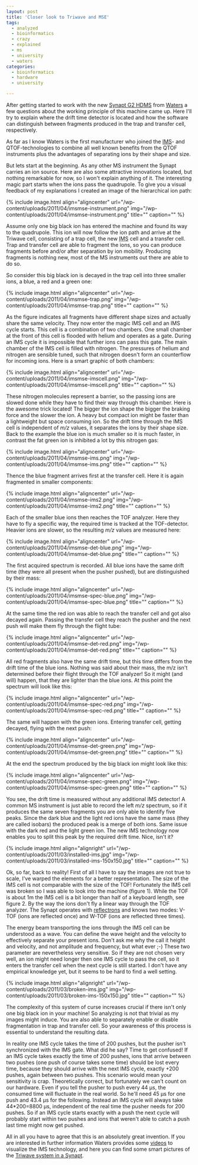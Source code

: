 ```yaml
---
layout: post
title: 'Closer look to Triwave and MSE'
tags:
  - analyzed
  - bioinformatics
  - crazy
  - explained
  - ms
  - university
  - waters
categories:
  - bioinformatics
  - hardware
  - university

---
```


After getting started to work with the new <a href="http://www.waters.com/waters/promotionDetail.htm?id=10012626">Synapt G2 HDMS</a> from <a href="http://www.waters.com/">Waters</a> a few questions about the working principle of this machine came up. Here I'll try to explain where the drift time detector is located and how the software can distinguish between fragments produced in the trap and transfer cell, respectively.



As far as I know Waters is the first manufacturer who joined the <a href="http://en.wikipedia.org/wiki/Ion-mobility_spectrometry">IMS</a>- and QTOF-technologies to combine all well known benefits from the QTOF instruments plus the advantages of separating ions by their shape and size.

But lets start at the beginning. As any other MS instrument the Synapt carries an ion source. Here are also some attractive innovations located, but nothing remarkable for now, so I won't explain anything of it. The interesting magic part starts when the ions pass the quadrupole. To give you a visual feedback of my explanations I created an image of the hierarchical ion path:

{% include image.html align="aligncenter" url="/wp-content/uploads/2011/04/imsmse-instrument.png" img="/wp-content/uploads/2011/04/imsmse-instrument.png" title="" caption="" %}

Assume only one big black ion has entered the machine and found its way to the quadrupole. This ion will now follow the ion path and arrive at the Triwave cell, consisting of a trap cell, the new <abbr title="ion mobility separation">IMS</abbr> cell and a transfer cell. Trap and transfer cell are able to fragment the ions, so you can produce fragments before and/or after separation by ion mobility. Producing fragments is nothing new, most of the MS instruments out there are able to do so.

So consider this big black ion is decayed in the trap cell into three smaller ions, a blue, a red and a green one:

{% include image.html align="aligncenter" url="/wp-content/uploads/2011/04/imsmse-trap.png" img="/wp-content/uploads/2011/04/imsmse-trap.png" title="" caption="" %}

As the figure indicates all fragments have different shape sizes and actually share the same velocity. They now enter the magic IMS cell and an IMS cycle starts. This cell is a combination of two chambers. One small chamber at the front of this cell is flooded with helium and operates as a gate. During an IMS cycle it is impossible that further ions can pass this gate. The main chamber of the IMS cell is filled with nitrogen. The pressures of helium and nitrogen are sensible tuned, such that nitrogen doesn't form an counterflow for incoming ions. Here is a smart graphic of both chambers:

{% include image.html align="aligncenter" url="/wp-content/uploads/2011/04/imsmse-imscell.png" img="/wp-content/uploads/2011/04/imsmse-imscell.png" title="" caption="" %}

These nitrogen molecules represent a barrier, so the passing ions are slowed done while they have to find their way through this chamber. Here is the awesome trick located! The bigger the ion shape the bigger the braking force and the slower the ion. A heavy but compact ion might be faster than a lightweight but space consuming ion. So the drift time through the IMS cell is independent of <em>m/z</em> values, it separates the ions by their shape size. Back to the example the blue ion is much smaller so it is much faster, in contrast the fat green ion is inhibited a lot by this nitrogen gas:

{% include image.html align="aligncenter" url="/wp-content/uploads/2011/04/imsmse-ims.png" img="/wp-content/uploads/2011/04/imsmse-ims.png" title="" caption="" %}

Thence the blue fragment arrives first at the transfer cell. Here it is again fragmented in smaller components:

{% include image.html align="aligncenter" url="/wp-content/uploads/2011/04/imsmse-ims2.png" img="/wp-content/uploads/2011/04/imsmse-ims2.png" title="" caption="" %}

Each of the smaller blue ions then reaches the TOF analyzer. Here they have to fly a specific way, the required time is tracked at the TOF-detector. Heavier ions are slower, so the resulting <em>m/z</em> values are measured here:

{% include image.html align="aligncenter" url="/wp-content/uploads/2011/04/imsmse-det-blue.png" img="/wp-content/uploads/2011/04/imsmse-det-blue.png" title="" caption="" %}

The first acquired spectrum is recorded. All blue ions have the same drift time (they were all present when the pusher pushed), but are distinguished by their mass:

{% include image.html align="aligncenter" url="/wp-content/uploads/2011/04/imsmse-spec-blue.png" img="/wp-content/uploads/2011/04/imsmse-spec-blue.png" title="" caption="" %}

At the same time the red ion was able to reach the transfer cell and got also decayed again. Passing the transfer cell they reach the pusher and the next push will make them fly through the flight tube:

{% include image.html align="aligncenter" url="/wp-content/uploads/2011/04/imsmse-det-red.png" img="/wp-content/uploads/2011/04/imsmse-det-red.png" title="" caption="" %}

All red fragments also have the same drift time, but this time differs from the drift time of the blue ions. Nothing was said about their mass, the m/z isn't determined before their flight through the TOF analyzer! So it might (and will) happen, that they are lighter than the blue ions. At this point the spectrum will look like this:

{% include image.html align="aligncenter" url="/wp-content/uploads/2011/04/imsmse-spec-red.png" img="/wp-content/uploads/2011/04/imsmse-spec-red.png" title="" caption="" %}

The same will happen with the green ions. Entering transfer cell, getting decayed, flying with the next push:

{% include image.html align="aligncenter" url="/wp-content/uploads/2011/04/imsmse-det-green.png" img="/wp-content/uploads/2011/04/imsmse-det-green.png" title="" caption="" %}

At the end the spectrum produced by the big black ion might look like this:

{% include image.html align="aligncenter" url="/wp-content/uploads/2011/04/imsmse-spec-green.png" img="/wp-content/uploads/2011/04/imsmse-spec-green.png" title="" caption="" %}

You see, the drift time is measured without any additional IMS detector!
A common MS instrument is just able to record the left <em>m/z</em> spectrum, so if it produces the same seven fragments you are only able to identify five peaks. Since the dark blue and the light red ions have the same mass (they are called isobars) the produced peak is a merge of both ions. Same issue with the dark red and the light green ion. The new IMS technology now enables you to split this peak by the required drift time. Nice, isn't it?

{% include image.html align="alignright" url="/wp-content/uploads/2011/03/installed-ims.jpg" img="/wp-content/uploads/2011/03/installed-ims-150x150.jpg" title="" caption="" %}

Ok, so far, back to reality! First of all I have to say the images are not true to scale, I've warped the elements for a better representation. The size of the IMS cell is not comparable with the size of the TOF! Fortunately the IMS cell was broken so I was able to look into the machine (figure 1). While the TOF is about 1m the IMS cell is a bit longer than half of a keyboard length, see figure 2.
By the way the ions don't fly a linear way through the TOF analyzer. The Synapt operates with <a href="http://en.wikipedia.org/wiki/Reflectron">reflectrons</a> and knows two modes: V-TOF (ions are reflected once) and W-TOF (ions are reflected three times). 

The energy beam transporting the ions through the IMS cell can be understood as a wave. You can define the wave height and the velocity to effectively separate your present ions. Don't ask me why the call it height and velocity, and not amplitude and frequency, but what ever ;-)
These two parameter are nevertheless very sensitive. So if they are not chosen very well, an ion might need longer then one IMS cycle to pass the cell, so it enters the transfer cell when the next cycle is still started. I don't have any empirical knowledge yet, but it seems to be hard to find a well setting.

{% include image.html align="alignright" url="/wp-content/uploads/2011/03/broken-ims.jpg" img="/wp-content/uploads/2011/03/broken-ims-150x150.jpg" title="" caption="" %}

The complexity of this system of curse increases crucial if there isn't only one big black ion in your machine! So analyzing is not that trivial as my images might induce. You are also able to separately enable or disable fragmentation in trap and transfer cell. So your awareness of this process is essential to understand the resulting data.


In reality one IMS cycle takes the time of 200 pushes, but the pusher isn't synchronized with the IMS gate. What did he say? Time to get confused! If an IMS cycle takes exactly the time of 200 pushes, ions that arrive between two pushes (one push of course takes some time) should be lost every time, because they should arrive with the next IMS cycle, exactly +200 pushes, again between two pushes. This scenario would mean your sensitivity is crap. Theoretically correct, but fortunately we can't count on our hardware. Even if you tell the pusher to push every 44 &#956;s, the consumed time will fluctuate in the real world. So he'll need 45 &#956;s for one push and 43.4 &#956;s for the following. Instead an IMS cycle will always take 44*200=8800 &#956;s, independent of the real time the pusher needs for 200 pushes. So if an IMS cycle starts exactly with a push the next cycle will probably start within two pushes and ions that weren't able to catch a push last time might now get pushed.


All in all you have to agree that this is an absolutely great invention. If you are interested in further information Waters provides some <a href="http://www.waters.com/waters/nav.htm?cid=10110057">videos</a> to visualize the IMS technology, and here you can find some smart pictures of the <a href="http://www.waters.com/webassets/cms/library/docs/720002156en.pdf">Triwave system in a Synapt</a>.

